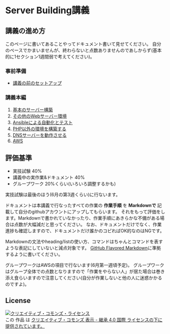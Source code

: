 # Server Building講義

## 講義の進め方

このページに書いてあることやってドキュメント書いて見せてください。
自分のペースでかまいませんが、終わらないと点数ありませんのであしからず(基本的に1セクション1週間弱で考えてください)。

### 事前準備

* [講義の前のセットアップ](Section0.md)

### 講義本編

1. [基本のサーバー構築](Section1.md)
2. [その他のWebサーバー環境](Section2.md)
3. [Ansibleによる自動化とテスト](Section3.md)
4. [PHP以外の環境を構築する](Section4.md)
5. [DNSサーバーを動作させる](Section5.md)
6. [AWS](Section6.md)


## 評価基準

* 実技試験 40%
* 講義中の実作業&ドキュメント 40%
* グループワーク 20%くらい(いろいろ調整するかも)

実技試験は最後のほう(6月の第3週くらい)に行ないます。

ドキュメントは本講義で行なったすべての作業の **作業手順** を **Markdownで** 記載して自分のgithubアカウントにアップしてもらいます。
それをもって評価をします。Markdownで書かれていなかったり、作業手順にあきらかな不備がある場合は点数が大幅減だと思ってください。
なお、ドキュメントだけでなく、作業進捗も確認しますので、ドキュメントだけ誰かのコピればOK的なのはNGです。

Markdownの文法やheading/listの使い方、コマンドはちゃんとコマンドを表すような表記にしていないと減点対象です。
[GitHub Flavored Markdown](https://help.github.com/articles/basic-writing-and-formatting-syntax/)に準拠するように書いてください。

グループワークはAWSの項目で行ないます(6月第一週頃予定)。
グループワークはグループ全体での点数となりますので「作業をやらない人」が居た場合は巻き添え食らいますので注意してください(自分が作業しないと他の人に迷惑かかるのですよ)。

## License

<a rel="license" href="http://creativecommons.org/licenses/by-sa/4.0/"><img alt="クリエイティブ・コモンズ・ライセンス" style="border-width:0" src="https://i.creativecommons.org/l/by-sa/4.0/88x31.png" /></a><br />この <span xmlns:dct="http://purl.org/dc/terms/" href="http://purl.org/dc/dcmitype/Text" rel="dct:type">作品</span> は <a rel="license" href="http://creativecommons.org/licenses/by-sa/4.0/">クリエイティブ・コモンズ 表示 - 継承 4.0 国際 ライセンスの下に提供されています。</a>
